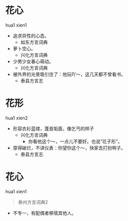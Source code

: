 # 花心
hua1 xien1
+ 追求异性的心态。
  * 如东方言词典
+ 萝卜空心。
  * 兴化方言词典
+ 少男少女春心萌动。
  * 兴化方言词典
+ 被外界的光景吸引住了：他玩吖～，这几天都不曾看书。
  * 泰县方言志

# 花形
hua1 xien2
+ 形容衣衫蓝缕，蓬首垢面，像乞丐的样子
  * 兴化方言词典
    - 你看他这个～，一点儿不要好。也说“花子形”。
+ 穿得破烂，不讲仪表：你望你这个～，快家去打扮啊子。
  * 泰县方言志

# 花心
hua1 xien1
> 泰州方言词典2
- 不专一，有配偶者移情其他人。
